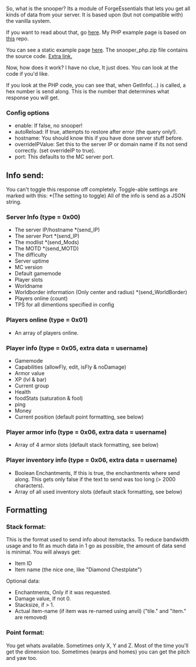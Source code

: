 So, what is the snooper? Its a module of ForgeEssentials that lets you get all kinds of data from your server.
It is based upon (but not compatible with) the vanilla system.

If you want to read about that, go [here](http://dinnerbone.com/blog/2011/10/14/minecraft-19-has-rcon-and-query/).
My PHP example page is based on [this](https://github.com/xPaw/PHP-Minecraft-Query) repo.

You can see a static example page [here](http://driesgames.game-server.cc/snooper/static/).
The snooper_php.zip file contains the source code. [Extra link.](http://driesgames.game-server.cc/snooper)

Now, how does it work? I have no clue, It just does. You can look at the code if you'd like.

If you look at the PHP code, you can see that, when GetInfo(...) is called, a hex number is send along. This is the number that determines what response you will get.

### Config options
* enable: If false, no snooper!
* autoReload: If true, attempts to restore after error (the query only!).
* hostname: You should know this if you have done server stuff before.
* overrideIPValue: Set this to the server IP or domain name if its not send correctly. (set overrideIP to true).
* port: This defaults to the MC server port.

## Info send:
You can't toggle this response off completely.
Toggle-able settings are marked with this: *(The setting to toggle)
All of the info is send as a JSON string.

### Server Info (type = 0x00)
* The server IP/hostname *(send_IP)
* The server Port *(send_IP)
* The modlist *(send_Mods)
* The MOTD *(send_MOTD)
* The difficulty
* Server uptime
* MC version
* Default gamemode
* Player slots
* Worldname
* Worldborder information (Only center and radius) *(send_WorldBorder)
* Players online (count)
* TPS for all dimentions specified in config

### Players online (type = 0x01)
* An array of players online.

### Player info (type = 0x05, extra data = username)
* Gamemode
* Capabilities (allowFly, edit, isFly & noDamage)
* Armor value
* XP (lvl & bar)
* Current group
* Health
* foodStats (saturation & fool)
* ping
* Money
* Current position (default point formatting, see below)

### Player armor info (type = 0x06, extra data = username)
* Array of 4 armor slots (default stack formatting, see below)

### Player inventory info (type = 0x06, extra data = username)
* Boolean Enchantments, If this is true, the enchantments where send along. This gets only false if the text to send was too long (> 2000 characters).
* Array of all used inventory slots (default stack formatting, see below)

## Formatting
### Stack format:
This is the format used to send info about itemstacks. To reduce bandwidth usage and to fit as much data in 1 go as possible, the amount of data send is minimal. You will always get:
* Item ID
* Item name (the nice one, like "Diamond Chestplate")

Optional data:
* Enchantments, Only if it was requested.
* Damage value, If not 0.
* Stacksize, if > 1.
* Actual item-name (if item was re-named using anvil) ("tile." and "item." are removed)

### Point format:
You get whats available.
Sometimes only X, Y and Z.
Most of the time you'll get the dimension too.
Sometimes (warps and homes) you can get the pitch and yaw too.